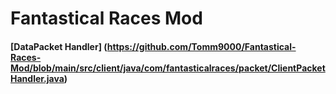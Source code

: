 # Fantastical Races Mod
 
#### [DataPacket Handler] (https://github.com/Tomm9000/Fantastical-Races-Mod/blob/main/src/client/java/com/fantasticalraces/packet/ClientPacketHandler.java)
